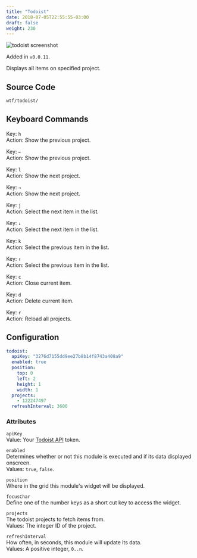 ```yaml
---
title: "Todoist"
date: 2018-07-05T22:55:55-03:00
draft: false
weight: 230
---
```


<img class="screenshot" src="/imgs/modules/todoist.png" alt="todoist screenshot" />

Added in `v0.0.11`.

Displays all items on specified project.

## Source Code

```bash
wtf/todoist/
```

## Keyboard Commands

<span class="caption">Key:</span> `h` <br />
<span class="caption">Action:</span> Show the previous project.

<span class="caption">Key:</span> `←` <br />
<span class="caption">Action:</span> Show the previous project.

<span class="caption">Key:</span> `l` <br />
<span class="caption">Action:</span> Show the next project.

<span class="caption">Key:</span> `→` <br />
<span class="caption">Action:</span> Show the next project.

<span class="caption">Key:</span> `j` <br />
<span class="caption">Action:</span> Select the next item in the list.

<span class="caption">Key:</span> `↓` <br />
<span class="caption">Action:</span> Select the next item in the list.

<span class="caption">Key:</span> `k` <br />
<span class="caption">Action:</span> Select the previous item in the list.

<span class="caption">Key:</span> `↑` <br />
<span class="caption">Action:</span> Select the previous item in the list.

<span class="caption">Key:</span> `c` <br />
<span class="caption">Action:</span> Close current item.

<span class="caption">Key:</span> `d` <br />
<span class="caption">Action:</span> Delete current item.

<span class="caption">Key:</span> `r` <br />
<span class="caption">Action:</span> Reload all projects.

## Configuration

```yaml
todoist:
  apiKey: "3276d7155dd9ee27b8b14f8743a408a9"
  enabled: true
  position:
    top: 0
    left: 2
    height: 1
    width: 1
  projects:
    - 122247497
  refreshInterval: 3600
```

### Attributes

`apiKey` <br />
Value: Your <a href="https://developer.todoist.com/sync/v7/">Todoist API</a> token.

`enabled` <br />
Determines whether or not this module is executed and if its data displayed onscreen. <br />
Values: `true`, `false`.

`position` <br />
Where in the grid this module's widget will be displayed. <br />

`focusChar` <br />
Define one of the number keys as a short cut key to access the widget. <br />

`projects` <br />
The todoist projects to fetch items from. <br />
Values: The integer ID of the project.

`refreshInterval` <br />
How often, in seconds, this module will update its data. <br />
Values: A positive integer, `0..n`.
